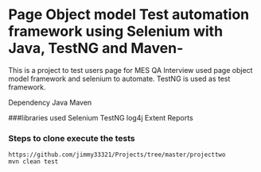 # Page Object model Test automation framework using Selenium with Java, TestNG and Maven-
This is a project to test users page for MES QA Interview used page object model framework and selenium to automate.
TestNG is used as test framework.

Dependency
Java
Maven

###libraries used
Selenium
TestNG
log4j
Extent Reports

### Steps to clone execute the tests
```
https://github.com/jimmy33321/Projects/tree/master/projecttwo
mvn clean test
```
